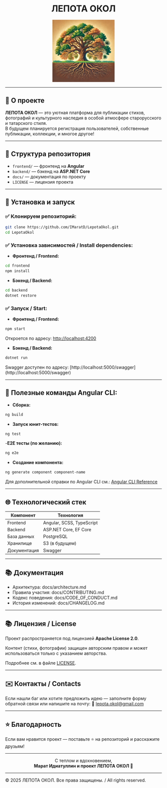 <h1 align="center">ЛЕПОТА ОКОЛ</h1>
<p align="center">
  <img src="https://github.com/IMaratD/LepotaOkol/blob/3163d7f62beadfa6bac96a0a9f4ea7220fc3158a/frontend/src/assets/DrevoMira.png?raw=true" width="200" alt="ЛЕПОТА ОКОЛ">
</p>

---

## 📜 О проекте  
**ЛЕПОТА ОКОЛ** — это уютная платформа для публикации стихов, фотографий и культурного наследия в особой атмосфере старорусского и татарского стиля.  
В будущем планируется регистрация пользователей, собственные публикации, коллекции, и многое другое!  

---

## 📂 Структура репозитория  

- `frontend/` — фронтенд на **Angular**  
- `backend/` — бэкенд на **ASP.NET Core**  
- `docs/` — документация по проекту  
- `LICENSE` — лицензия проекта  

---

## 🚀 Установка и запуск  

### ✅ Клонируем репозиторий:
```bash
git clone https://github.com/IMaratD/LepotaOkol.git
cd LepotaOkol
```

### ✅ Установка зависимостей / Install dependencies:

- **Фронтенд / Frontend:**
```bash
cd frontend
npm install
```
- **Бэкенд / Backend:**
```bash
cd backend
dotnet restore
```

### ✅ Запуск / Start:
- **Фронтенд / Frontend:**
```bash
npm start
```
Откроется по адресу: [http://localhost:4200](http://localhost:4200)

- **Бэкенд / Backend:**
```bash
dotnet run
```
Swagger доступен по адресу: [http://localhost:5000/swagger] (http://localhost:5000/swagger)

---

## 🧩 Полезные команды Angular CLI:
- **Сборка:**
```bash
ng build
```
- **Запуск юнит-тестов:**
```bash
ng test
```
-**E2E тесты (по желанию):**
```bash
ng e2e
```
- **Создание компонента:**
```bash
ng generate component component-name
```
Для дополнительной справки по Angular CLI см.: [Angular CLI Reference](https://angular.dev/tools/cli)  

---

## 🌐 Технологический стек

| Компонент   | Технология                |
|-------------|---------------------------|
| Frontend    | Angular, SCSS, TypeScript |
| Backend     | ASP.NET Core, EF Core     |
| База данных | PostgreSQL                |
| Хранилище   | S3 (в будущем)            |
| Документация| Swagger                   |

---

## 📚 Документация
- Архитектура: docs/architecture.md
- Правила участия: docs/CONTRIBUTING.md
- Кодекс поведения: docs/CODE_OF_CONDUCT.md
- История изменений: docs/CHANGELOG.md

---

## 📚 Лицензия / License
Проект распространяется под лицензией **Apache License 2.0**.  

Контент (стихи, фотографии) защищен авторским правом и может использоваться только с указанием авторства.  

Подробнее см. в файле [LICENSE](LICENSE).  

---

## ✉️ Контакты / Contacts
Если нашли баг или хотите предложить идею — заполните форму обратной связи или напишите на почту:
📧 lepota.okol@gmail.com

---

## ⭐ Благодарность
Если вам нравится проект — поставьте ⭐ на репозиторий и расскажите друзьям!

---

<p align="center"> С теплом и вдохновением, <br> <b>Марат Идиатуллин и проект ЛЕПОТА ОКОЛ 🌿</b> </p> 

---

© 2025 ЛЕПОТА ОКОЛ. Все права защищены. / All rights reserved.
